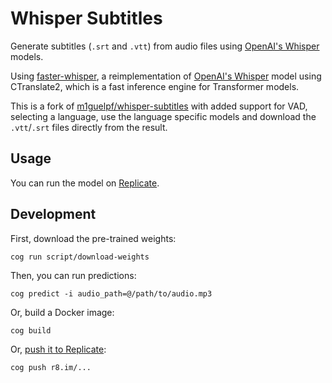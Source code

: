 # Whisper Subtitles

Generate subtitles (`.srt` and `.vtt`) from audio files using [OpenAI's Whisper](https://github.com/openai/whisper) models.

Using [faster-whisper](https://github.com/guillaumekln/faster-whisper), a reimplementation of [OpenAI's Whisper](https://github.com/openai/whisper) model using CTranslate2, which is a fast inference engine for Transformer models.

This is a fork of [m1guelpf/whisper-subtitles](https://replicate.com/m1guelpf/whisper-subtitles) with added support for VAD, selecting a language, use the language specific models and download the `.vtt`/`.srt` files directly from the result.

## Usage

You can run the model on [Replicate](https://replicate.com/stayallive/whisper-subtitles).

## Development

First, download the pre-trained weights:

    cog run script/download-weights

Then, you can run predictions:

    cog predict -i audio_path=@/path/to/audio.mp3

Or, build a Docker image:

    cog build

Or, [push it to Replicate](https://replicate.com/docs/guides/push-a-model):

    cog push r8.im/...
